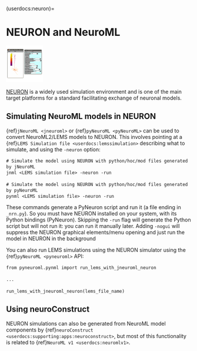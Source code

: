 (userdocs:neuron)=
# NEURON and NeuroML

![NEURON logo](../../../images/tools/neuron.png)

[NEURON](http://www.neuron.yale.edu/neuron) is a widely used simulation environment and is one of the main target platforms for a standard facilitating exchange of neuronal models.

## Simulating NeuroML models in NEURON

{ref}`jNeuroML <jneuroml>` or {ref}`pyNeuroML <pyNeuroML>` can be used to convert NeuroML2/LEMS models to NEURON. This involves pointing at a {ref}`LEMS Simulation file <userdocs:lemssimulation>` describing what to simulate, and using the `-neuron` option:

```{code-block} console
# Simulate the model using NEURON with python/hoc/mod files generated by jNeuroML
jnml <LEMS simulation file> -neuron -run

# Simulate the model using NEURON with python/hoc/mod files generated by pyNeuroML
pynml <LEMS simulation file> -neuron -run
```

These commands generate a PyNeuron script and run it (a file ending in `_nrn.py`).
So you must have NEURON installed on your system, with its Python bindings (PyNeuron).
Skipping the `-run` flag will generate the Python script but will not run it: you can run it manually later.
Adding `-nogui` will suppress the NEURON graphical elements/menu opening and just run the model in NEURON in the background

You can also run LEMS simulations using the NEURON simulator using the {ref}`pyNeuroML <pyneuroml>` API:

```{code-block} python
from pyneuroml.pynml import run_lems_with_jneuroml_neuron

...

run_lems_with_jneuroml_neuron(lems_file_name)
```

## Using neuroConstruct

NEURON simulations can also be generated from NeuroML model components by {ref}`neuroConstruct <userdocs:supporting:apps:neuroconstruct>`, but most of this functionality is related to {ref}`NeuroML v1 <userdocs:neuromlv1>`.
